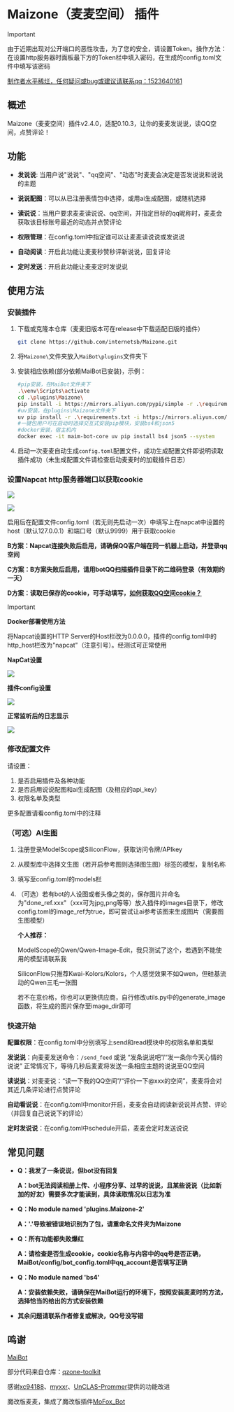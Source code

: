 # Maizone（麦麦空间） 插件


> [!IMPORTANT]
>
> 由于近期出现对公开端口的恶性攻击，为了您的安全，请设置Token。操作方法：在设置http服务器时面板最下方的Token栏中填入密码，在生成的config.toml文件中填写该密码

<u>制作者水平稀烂，任何疑问或bug或建议请联系qq：1523640161</u>

## 概述
Maizone（麦麦空间）插件v2.4.0，适配0.10.3，让你的麦麦发说说，读QQ空间，点赞评论！

## 功能
- **发说说**: 当用户说"说说"、"qq空间"、"动态"时麦麦会决定是否发说说和说说的主题

- **说说配图**：可以从已注册表情包中选择，或用ai生成配图，或随机选择

- **读说说**：当用户要求麦麦读说说、qq空间，并指定目标的qq昵称时，麦麦会获取该目标账号最近的动态并点赞评论

- **权限管理**：在config.toml中指定谁可以让麦麦读说说或发说说

- **自动阅读**：开启此功能让麦麦秒赞秒评新说说，回复评论

- **定时发送**：开启此功能让麦麦定时发说说

## 使用方法
### 安装插件

1. 下载或克隆本仓库（麦麦旧版本可在release中下载适配旧版的插件）

   ```bash
   git clone https://github.com/internetsb/Maizone.git
   ```

2. 将`Maizone\`文件夹放入`MaiBot\plugins`文件夹下

3. 安装相应依赖(部分依赖MaiBot已安装)，示例：

   ```bash
   #pip安装，在MaiBot文件夹下
   .\venv\Scripts\activate
   cd .\plugins\Maizone\
   pip install -i https://mirrors.aliyun.com/pypi/simple -r .\requirements.txt --upgrade
   #uv安装，在plugins\Maizone文件夹下
   uv pip install -r .\requirements.txt -i https://mirrors.aliyun.com/pypi/simple --upgrade
   #一键包用户可在启动时选择交互式安装pip模块，安装bs4和json5
   #docker安装，宿主机内
   docker exec -it maim-bot-core uv pip install bs4 json5 --system
   ```

4. 启动一次麦麦自动生成`config.toml`配置文件，成功生成配置文件即说明读取插件成功（未生成配置文件请检查启动麦麦时的加载插件日志）

### 设置Napcat http服务器端口以获取cookie

![](images/done_napcat1.png)

![](images/done_napcat2.png)

启用后在配置文件config.toml（若无则先启动一次）中填写上在napcat中设置的host（默认127.0.0.1）和端口号（默认9999）用于获取cookie

**B方案：Napcat连接失败后启用，请确保QQ客户端在同一机器上启动，并登录qq空间**

**C方案：B方案失败后启用，请用botQQ扫描插件目录下的二维码登录（有效期约一天）**

**D方案：读取已保存的cookie，可手动填写，[如何获取QQ空间cookie？](https://www.xjr7670.com/articles/how-to-get-qzone-cookie.html)**



> [!IMPORTANT]
>
> **Docker部署使用方法**
>
> 将Napcat设置的HTTP Server的Host栏改为0.0.0.0，插件的config.toml中的http_host栏改为"napcat"（注意引号）。经测试可正常使用
>
> **NapCat设置**
>
> ![](images/done_docker_napcat.png)
>
> **插件config设置**
>
> ![](images/done_docker_config.png)
>
> **正常监听后的日志显示**
>
> ![](images/done_docker_log.png)

### 修改配置文件

请设置：

1. 是否启用插件及各种功能
2. 是否启用说说配图和ai生成配图（及相应的api_key）
3. 权限名单及类型

更多配置请看config.toml中的注释

### （可选）AI生图

1. 注册登录ModelScope或SiliconFlow，获取访问令牌/APIkey

2. 从模型库中选择文生图（若开启参考图则选择图生图）标签的模型，复制名称

3. 填写至config.toml的models栏

4. （可选）若有bot的人设图或者头像之类的，保存图片并命名为"done_ref.xxx"（xxx可为jpg,png等等）放入插件的images目录下，修改config.toml的image_ref为true，即可尝试让ai参考该图来生成图片（需要图生图模型）

   **个人推荐：**

   ModelScope的Qwen/Qwen-Image-Edit，我只测试了这个，若遇到不能使用的模型请联系我

   SiliconFlow只推荐Kwai-Kolors/Kolors，个人感觉效果不如Qwen，但硅基流动的Qwen三毛一张图

   若不在意价格，你也可以更换供应商，自行修改utils.py中的generate_image函数，将生成的图片保存至image_dir即可

### 快速开始
**配置权限**：在config.toml中分别填写上send和read模块中的权限名单和类型

**发说说**：向麦麦发送命令：`/send_feed` 或说 “发条说说吧”/“发一条你今天心情的说说” 正常情况下，等待几秒后麦麦将发送一条相应主题的说说至QQ空间

**读说说**：对麦麦说：“读一下我的QQ空间”/“评价一下@xxx的空间”，麦麦将会对其近几条评论进行点赞评论

**自动看说说**：在config.toml中monitor开启，麦麦会自动阅读新说说并点赞、评论（并回复自己说说下的评论）

**定时发说说**：在config.toml中schedule开启，麦麦会定时发送说说

## 常见问题

- **Q：我发了一条说说，但bot没有回复**

  **A：bot无法阅读相册上传、小程序分享、过早的说说，且某些说说（比如新加的好友）需要多次才能读到，具体读取情况以日志为准**

- **Q：No module named 'plugins.Maizone-2'**

  **A：'.'导致被错误地识别为了包，请重命名文件夹为Maizone**

- **Q：所有功能都失败爆红**

  **A：请检查是否生成cookie，cookie名称与内容中的qq号是否正确，MaiBot/config/bot_config.toml中qq_account是否填写正确**

- **Q：No module named 'bs4'**

  **A：安装依赖失败，请确保在MaiBot运行的环境下，按照安装麦麦时的方法，选择恰当的给出的方式安装依赖**

- **其余问题请联系作者修复或解决，QQ号没写错**

## 鸣谢

[MaiBot](https://github.com/MaiM-with-u/MaiBot)

部分代码来自仓库：[qzone-toolkit](https://github.com/gfhdhytghd/qzone-toolkit)

感谢[xc94188](https://github.com/xc94188)、[myxxr](https://github.com/myxxr)、[UnCLAS-Prommer](https://github.com/UnCLAS-Prommer)提供的功能改进

魔改版麦麦，集成了魔改版插件[MoFox_Bot](https://github.com/MoFox-Studio/MoFox_Bot)
